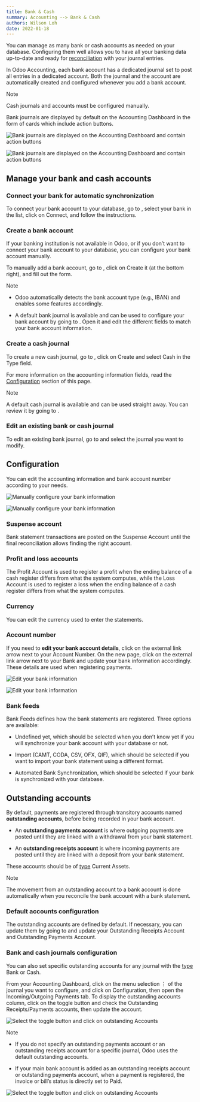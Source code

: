 ```yaml
---
title: Bank & Cash
summary: Accounting --> Bank & Cash
authors: Wilson Loh
date: 2022-01-18
---
```


You can manage as many bank or cash accounts as needed on your database. Configuring them well allows you to have all your banking data up-to-date and ready for [reconciliation](https://www.odoo.com/documentation/16.0/applications/finance/accounting/bank/reconciliation.html) with your journal entries.

In Odoo Accounting, each bank account has a dedicated journal set to post all entries in a dedicated account. Both the journal and the account are automatically created and configured whenever you add a bank account.

Note

Cash journals and accounts must be configured manually.

Bank journals are displayed by default on the Accounting Dashboard in the form of cards which include action buttons.

![Bank journals are displayed on the Accounting Dashboard and contain action buttons](https://www.odoo.com/documentation/16.0/_images/card.png)

![Bank journals are displayed on the Accounting Dashboard and contain action buttons](https://www.odoo.com/documentation/16.0/_images/card.png)

## Manage your bank and cash accounts[](https://www.odoo.com/documentation/16.0/applications/finance/accounting/bank.html#manage-your-bank-and-cash-accounts "Permalink to this headline")

### Connect your bank for automatic synchronization[](https://www.odoo.com/documentation/16.0/applications/finance/accounting/bank.html#connect-your-bank-for-automatic-synchronization "Permalink to this headline")

To connect your bank account to your database, go to , select your bank in the list, click on Connect, and follow the instructions.

### Create a bank account[](https://www.odoo.com/documentation/16.0/applications/finance/accounting/bank.html#create-a-bank-account "Permalink to this headline")

If your banking institution is not available in Odoo, or if you don’t want to connect your bank account to your database, you can configure your bank account manually.

To manually add a bank account, go to , click on Create it (at the bottom right), and fill out the form.

Note

-   Odoo automatically detects the bank account type (e.g., IBAN) and enables some features accordingly.
    
-   A default bank journal is available and can be used to configure your bank account by going to . Open it and edit the different fields to match your bank account information.
    

### Create a cash journal[](https://www.odoo.com/documentation/16.0/applications/finance/accounting/bank.html#create-a-cash-journal "Permalink to this headline")

To create a new cash journal, go to , click on Create and select Cash in the Type field.

For more information on the accounting information fields, read the [Configuration](https://www.odoo.com/documentation/16.0/applications/finance/accounting/bank.html#bank-accounts-configuration) section of this page.

Note

A default cash journal is available and can be used straight away. You can review it by going to .

### Edit an existing bank or cash journal[](https://www.odoo.com/documentation/16.0/applications/finance/accounting/bank.html#edit-an-existing-bank-or-cash-journal "Permalink to this headline")

To edit an existing bank journal, go to and select the journal you want to modify.

## Configuration[](https://www.odoo.com/documentation/16.0/applications/finance/accounting/bank.html#configuration "Permalink to this headline")

You can edit the accounting information and bank account number according to your needs.

![Manually configure your bank information](https://www.odoo.com/documentation/16.0/_images/bank-journal-config.png)

![Manually configure your bank information](https://www.odoo.com/documentation/16.0/_images/bank-journal-config.png)

### Suspense account[](https://www.odoo.com/documentation/16.0/applications/finance/accounting/bank.html#suspense-account "Permalink to this headline")

Bank statement transactions are posted on the Suspense Account until the final reconciliation allows finding the right account.

### Profit and loss accounts[](https://www.odoo.com/documentation/16.0/applications/finance/accounting/bank.html#profit-and-loss-accounts "Permalink to this headline")

The Profit Account is used to register a profit when the ending balance of a cash register differs from what the system computes, while the Loss Account is used to register a loss when the ending balance of a cash register differs from what the system computes.

### Currency[](https://www.odoo.com/documentation/16.0/applications/finance/accounting/bank.html#currency "Permalink to this headline")

You can edit the currency used to enter the statements.

### Account number[](https://www.odoo.com/documentation/16.0/applications/finance/accounting/bank.html#account-number "Permalink to this headline")

If you need to **edit your bank account details**, click on the external link arrow next to your Account Number. On the new page, click on the external link arrow next to your Bank and update your bank information accordingly. These details are used when registering payments.

![Edit your bank information](https://www.odoo.com/documentation/16.0/_images/bank-account-number.png)

![Edit your bank information](https://www.odoo.com/documentation/16.0/_images/bank-account-number.png)

### Bank feeds[](https://www.odoo.com/documentation/16.0/applications/finance/accounting/bank.html#bank-feeds "Permalink to this headline")

Bank Feeds defines how the bank statements are registered. Three options are available:

-   Undefined yet, which should be selected when you don’t know yet if you will synchronize your bank account with your database or not.
    
-   Import (CAMT, CODA, CSV, OFX, QIF), which should be selected if you want to import your bank statement using a different format.
    
-   Automated Bank Synchronization, which should be selected if your bank is synchronized with your database.
    

## Outstanding accounts[](https://www.odoo.com/documentation/16.0/applications/finance/accounting/bank.html#outstanding-accounts "Permalink to this headline")

By default, payments are registered through transitory accounts named **outstanding accounts**, before being recorded in your bank account.

-   An **outstanding payments account** is where outgoing payments are posted until they are linked with a withdrawal from your bank statement.
    
-   An **outstanding receipts account** is where incoming payments are posted until they are linked with a deposit from your bank statement.
    

These accounts should be of [type](https://www.odoo.com/documentation/16.0/applications/finance/accounting/get_started/chart_of_accounts.html#chart-of-account-type) Current Assets.

Note

The movement from an outstanding account to a bank account is done automatically when you reconcile the bank account with a bank statement.

### Default accounts configuration[](https://www.odoo.com/documentation/16.0/applications/finance/accounting/bank.html#default-accounts-configuration "Permalink to this headline")

The outstanding accounts are defined by default. If necessary, you can update them by going to and update your Outstanding Receipts Account and Outstanding Payments Account.

### Bank and cash journals configuration[](https://www.odoo.com/documentation/16.0/applications/finance/accounting/bank.html#bank-and-cash-journals-configuration "Permalink to this headline")

You can also set specific outstanding accounts for any journal with the [type](https://www.odoo.com/documentation/16.0/applications/finance/accounting/get_started/chart_of_accounts.html#chart-of-account-type) Bank or Cash.

From your Accounting Dashboard, click on the menu selection ⋮ of the journal you want to configure, and click on Configuration, then open the Incoming/Outgoing Payments tab. To display the outstanding accounts column, click on the toggle button and check the Outstanding Receipts/Payments accounts, then update the account.

![Select the toggle button and click on outstanding Accounts](https://www.odoo.com/documentation/16.0/_images/toggle-button.png)

Note

-   If you do not specify an outstanding payments account or an outstanding receipts account for a specific journal, Odoo uses the default outstanding accounts.
    
-   If your main bank account is added as an outstanding receipts account or outstanding payments account, when a payment is registered, the invoice or bill’s status is directly set to Paid.
    

![Select the toggle button and click on outstanding Accounts](https://www.odoo.com/documentation/16.0/_images/toggle-button.png)